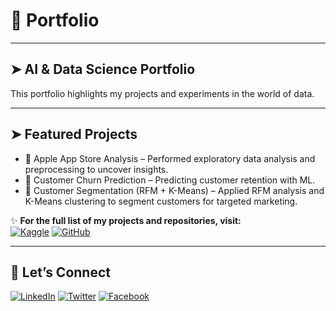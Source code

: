 # 🔹 Portfolio  

---

## ➤ AI & Data Science Portfolio

This portfolio highlights my projects and experiments in the world of data.  

---

## ➤ Featured Projects

- 🍏 Apple App Store Analysis – Performed exploratory data analysis and preprocessing to uncover insights.  
- 🔮 Customer Churn Prediction – Predicting customer retention with ML.  
- 🧩 Customer Segmentation (RFM + K-Means) – Applied RFM analysis and K-Means clustering to segment customers for targeted marketing.  

✨ **For the full list of my projects and repositories, visit:**  
[![Kaggle](https://img.shields.io/badge/Kaggle-Profile-20BEFF?style=for-the-badge&logo=kaggle&logoColor=white)](https://www.kaggle.com/mutayyubmajeed)
[![GitHub](https://img.shields.io/badge/GitHub-Profile-black?style=for-the-badge&logo=github)](https://github.com/mutayyub)  

---

## 🧶 Let’s Connect

[![LinkedIn](https://img.shields.io/badge/LinkedIn-Profile-0A66C2?style=for-the-badge&logo=linkedin&logoColor=white)](https://www.linkedin.com/in/mutayyubmajeed/)
[![Twitter](https://img.shields.io/badge/Twitter-Profile-1DA1F2?style=for-the-badge&logo=twitter&logoColor=white)](https://x.com/mutayyubmajeed)
[![Facebook](https://img.shields.io/badge/Facebook-Profile-1877F2?style=for-the-badge&logo=facebook&logoColor=white)](https://www.facebook.com/mutayyubmajeed/)
